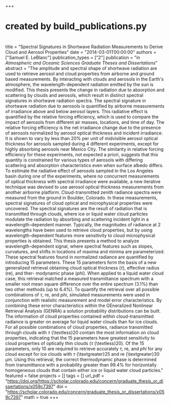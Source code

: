 +++
#
# created by build_publications.py
#
title = "Spectral Signatures in Shortwave Radiation Measurements to Derive Cloud and Aerosol Properties"
date = "2014-03-01T00:00:00"
authors = ["Samuel E. LeBlanc"]
publication_types = ["2"]
publication = "in *Atmospheric and Oceanic Sciences Graduate Theses and Dissertations*"
abstract = "The amplitude and spectral shape of shortwave radiation are used to retrieve aerosol and cloud properties from airborne and ground based measurements. By interacting with clouds and aerosols in the Earth's atmosphere, the wavelength-dependent radiation emitted by the sun is modified. This thesis presents the change in radiation due to absorption and scattering by clouds and aerosols, which result in distinct spectral signatures in shortwave radiation spectra. The spectral signature in shortwave radiation due to aerosols is quantified by airborne measurements of irradiance above and below aerosol layers. This radiative effect is quantified by the relative forcing efficiency, which is used to compare the impact of aerosols from different air masses, locations, and time of day. The relative forcing efficiency is the net irradiance change due to the presence of aerosols normalized by aerosol optical thickness and incident irradiance. It is shown to vary by less than 20% per unit of midvisible aerosol optical thickness for aerosols sampled during 4 different experiments, except for highly absorbing aerosols near Mexico City. The similarity in relative forcing efficiency for these experiments, not expected a priori, suggests that this quantity is constrained for various types of aerosols with differing scattering and absorption characteristics even when surface albedo differs. To estimate the radiative effect of aerosols sampled in the Los Angeles basin during one of the experiments, where no concurrent measurements of optical thickness with spectral irradiance were available, a new iterative technique was devised to use aerosol optical thickness measurements from another airborne platform. Cloud-transmitted zenith radiance spectra were measured from the ground in Boulder, Colorado. In these measurements, spectral signatures of cloud optical and microphysical properties were uncovered. The spectral signatures are the result of radiation that is transmitted through clouds, where ice or liquid water cloud particles modulate the radiation by absorbing and scattering incident light in a wavelength-dependent manner. Typically, the magnitudes of radiance at 2 wavelengths have been used to retrieve cloud properties, but by using wavelength-dependent features more sensitivity to cloud microphysical properties is obtained. This thesis presents a method to analyze wavelength-dependent signal, where spectral features such as slopes, curvatures, and shifts in locations of maxima and minima are parameterized. These spectral features found in normalized radiance are quantified by introducing 15 parameters. These 15 parameters form the basis of a new generalized retrieval obtaining cloud optical thickness ($\tau$), effective radius (re), and ther- modynamic phase ($phi$). When applied to a liquid water cloud case, this retrieval matched a measured transmittance spectrum with a smaller root mean square difference over the entire spectrum (3.1%) than two other methods (up to 6.4%). To quantify the retrieval over all possible combinations of $\tau$, re, and $phi$, simulated measurements were used in conjunction with realistic measurement and model error characteristics. By combining these error characteristics within the GEneralized Nonlinear Retrieval Analysis (GENRA) a solution probability distributions can be built. The information of cloud properties contained within cloud-transmitted radiance is greater on average for liquid water clouds than for ice clouds. For all possible combinations of cloud properties, radiance transmitted through clouds with $\tau$ {\textless}20 contain the most information on cloud properties, indicating that the 15 parameters have greatest sensitivity to cloud properties of optically thin clouds ($\tau$ {\textless}20). Of the 15 parameters, only 10 are required to retrieve accurately $\tau$, re, and $phi$ for any cloud except for ice clouds with $\tau$ {\textgreater}25 and re {\textgreater}30 µm. Using this retrieval, the correct thermodynamic phase is determined from transmittance with a probability greater than 99.4% for horizontally homogeneous clouds that contain either ice or liquid water cloud particles."
featured = false
projects = []
tags = []
url_pdf = "https://doi.org/https://scholar.colorado.edu/concern/graduate_thesis_or_dissertations/x059c7397"
doi = "https://scholar.colorado.edu/concern/graduate_thesis_or_dissertations/x059c7397"
math = true
+++
